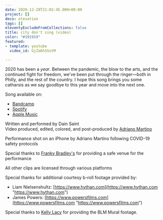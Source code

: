 ```yaml
---
date: 2020-12-28T21:02:45.000+00:00
project: []
deco: elevation
tags: []
eleventyExcludeFromCollections: false
title: city don't sing (video)
color: "#191919"
featured:
- template: youtube
  video_id: GjZa6hSSotM

---
```

2020 has been a _year_. Between the pandemic, the blow to the arts, and the continued fight for freedom, we've been put through the ringer—both in Philly, and the rest of the country. I hope this song brings you some catharsis as we say goodbye to this year and move into the next one.

Song available on:

* [Bandcamp](https://dainsaint.bandcamp.com/track/city-dont-sing)
* [Spotify](https://open.spotify.com/album/7rI2txbcBUNoWtF6S2bwsJ?highlight=spotify:track:4hPXbIxXDx9zmmlYvoKXLj)
* [Apple Music](https://music.apple.com/us/album/city-dont-sing-single/1544686673)
  
Written and performed by Dain Saint  
Video produced, edited, colored, and post-produced by [Adriano Martino](https://martinobranding.com)

Performance shot on an iPhone by Adriano Martino following COVID-19 safety protocols

Special thanks to [Franky Bradley's](https://frankybradleys.com) for providing a safe venue for the performance

All other clips are licensed through various platforms

Special thanks for additional courtesy b-roll footage provided by:

* Liam Nielsenshultz: [https://www.hythan.com](https://www.hythan.com "https://www.hythan.com")
* James Powers: [https://www.powersfilms.com](https://www.powersfilms.com "https://www.powersfilms.com")

Special thanks to [Kelly Lacy](https://makebeautiful.co) for providing the BLM Mural footage.